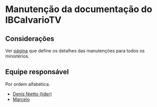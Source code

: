 # Manutenção da documentação do IBCalvarioTV

## Considerações
Ver [página](/sobre-a-documentacao) que define os detalhes das manutenções para todos os ministérios.

## Equipe responsável

Por ordem alfabética.

- [Denis Nietto (líder)](mailto:denisnietto@yahoo.com.br)
- [Marcelo](mailto:marcelo.cfsf@gmail.com)
